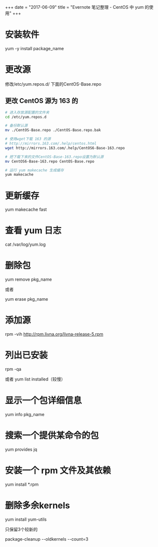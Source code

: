 +++
date = "2017-06-09"
title = "Evernote 笔记整理 - CentOS 中 yum 的使用"
+++

# 安装软件
yum -y install package_name

# 更改源
修改/etc/yum.repos.d/ 下面的CentOS-Base.repo

## 更改 CentOS 源为 163 的

```sh
# 进入存放源配置的文件夹
cd /etc/yum.repos.d

# 备份默认源
mv ./CentOS-Base.repo ./CentOS-Base.repo.bak

# 使用wget下载 163 的源
# http://mirrors.163.com/.help/centos.html
wget http://mirrors.163.com/.help/CentOS6-Base-163.repo

# 把下载下来的文件CentOS-Base-163.repo设置为默认源
mv CentOS6-Base-163.repo CentOS-Base.repo

# 运行 yum makecache 生成缓存
yum makecache
```

# 更新缓存
yum makecache fast

# 查看 yum 日志
cat /var/log/yum.log

# 删除包
yum remove pkg_name

或者

yum erase pkg_name

# 添加源
 rpm -vih http://rpm.livna.org/livna-release-5.rpm 

# 列出已安装
rpm -qa

或者
yum list installed（较慢）

# 显示一个包详细信息
yum info pkg_name

# 搜索一个提供某命令的包
yum provides jq

# 安装一个 rpm 文件及其依赖
yum install *.rpm

# 删除多余kernels
yum install yum-utils

只保留3个较新的

package-cleanup --oldkernels --count=3
